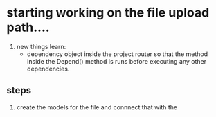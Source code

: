 # starting working on the file upload path....
1. new things learn:
   - dependency object inside the project router so that the method inside the Depend() method is runs before executing any other dependencies.



## steps

1. create the models for the file and connnect that with the 
